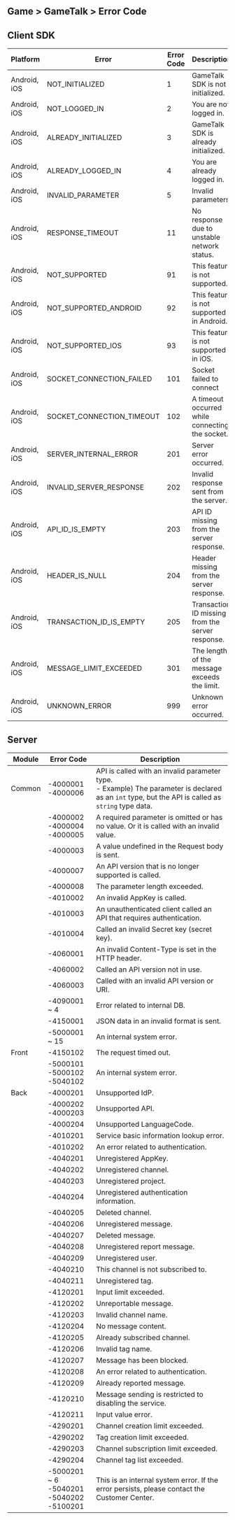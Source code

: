 ## Game > GameTalk > Error Code

## Client SDK

| Platform           | Error                                    | Error Code | Description                              |
| ------------------ | ---------------------------------------- | ---------- | ---------------------------------------- |
| Android, iOS | NOT_INITIALIZED | 1 | GameTalk SDK is not initialized. |
| Android, iOS | NOT_LOGGED_IN | 2 | You are not logged in. |
| Android, iOS | ALREADY_INITIALIZED | 3 | GameTalk SDK is already initialized.  |
| Android, iOS | ALREADY_LOGGED_IN | 4 | You are already logged in. |
| Android, iOS | INVALID_PARAMETER | 5 | Invalid parameters. |
| Android, iOS | RESPONSE_TIMEOUT | 11 | No response due to unstable network status. |
| Android, iOS | NOT_SUPPORTED | 91 | This feature is not supported. |
| Android, iOS | NOT_SUPPORTED_ANDROID | 92 | This feature is not supported in Android. |
| Android, iOS | NOT_SUPPORTED_IOS | 93 | This feature is not supported in iOS. |
| Android, iOS | SOCKET_CONNECTION_FAILED | 101 | Socket failed to connect |
| Android, iOS | SOCKET_CONNECTION_TIMEOUT | 102 | A timeout occurred while connecting the socket. |
| Android, iOS | SERVER_INTERNAL_ERROR | 201 | Server error occurred. |
| Android, iOS | INVALID_SERVER_RESPONSE | 202 | Invalid response sent from the server. |
| Android, iOS | API_ID_IS_EMPTY | 203 | API ID missing from the server response. |
| Android, iOS | HEADER_IS_NULL | 204 | Header missing from the server response. |
| Android, iOS | TRANSACTION_ID_IS_EMPTY | 205 | Transaction ID missing from the server response. |
| Android, iOS | MESSAGE_LIMIT_EXCEEDED | 301 | The length of the message exceeds the limit.  |
| Android, iOS | UNKNOWN_ERROR | 999 | Unknown error occurred. |

## Server
| Module  | Error Code            | Description                              |
| ------- | --------------------- | ---------------------------------------- |
| Common  | -4000001<br/>-4000006 | API is called with an invalid parameter type. <br/>- Example) The parameter is declared as an `int` type, but the API is called as `string` type data. |
|         | -4000002<br/>-4000004<br>-4000005 | A required parameter is omitted or has no value. Or it is called with an invalid value. |
|         | -4000003              | A value undefined in the Request body is sent. |
|         | -4000007              | An API version that is no longer supported is called. |
|         | -4000008              | The parameter length exceeded. |
|         | -4010002              | An invalid AppKey is called. |
|         | -4010003              | An unauthenticated client called an API that requires authentication. |
|         | -4010004              | Called an invalid Secret key (secret key). |
|         | -4060001              | An invalid Content-Type is set in the HTTP header. |
|         | -4060002              | Called an API version not in use. |
|         | -4060003              | Called with an invalid API version or URI. |
|         | -4090001 ~ 4          | Error related to internal DB. |
|         | -4150001              | JSON data in an invalid format is sent. |
|         | -5000001 ~ 15         | An internal system error. |
| Front   | -4150102              | The request timed out. |
|         | -5000101<br/>-5000102<br/>-5040102 | An internal system error. |
| Back    | -4000201              | Unsupported IdP. |
|         | -4000202<br/>-4000203 | Unsupported API. |
|         | -4000204              | Unsupported LanguageCode. |
|         | -4010201              | Service basic information lookup error.  |
|         | -4010202              | An error related to authentication.  |
|         | -4040201              | Unregistered AppKey. |
|         | -4040202              | Unregistered channel. |
|         | -4040203              | Unregistered project. |
|         | -4040204              | Unregistered authentication information. |
|         | -4040205              | Deleted channel. |
|         | -4040206              | Unregistered message.|
|         | -4040207              | Deleted message.|
|         | -4040208              | Unregistered report message.|
|         | -4040209              | Unregistered user.|
|         | -4040210              | This channel is not subscribed to.|
|         | -4040211              | Unregistered tag.|
|         | -4120201              | Input limit exceeded.|
|         | -4120202              | Unreportable message.|
|         | -4120203              | Invalid channel name.|
|         | -4120204              | No message content.|
|         | -4120205              | Already subscribed channel.|
|         | -4120206              | Invalid tag name.|
|         | -4120207              | Message has been blocked.|
|         | -4120208              | An error related to authentication.|
|         | -4120209              | Already reported message.|
|         | -4120210              | Message sending is restricted to disabling the service.|
|         | -4120211              | Input value error.|
|         | -4290201              | Channel creation limit exceeded. |
|         | -4290202              | Tag creation limit exceeded. |
|         | -4290203              | Channel subscription limit exceeded. |
|         | -4290204              | Channel tag list exceeded. |
|         | -5000201 ~ 6<br/>-5040201<br/>-5040202<br/>-5100201 | This is an internal system error. If the error persists, please contact the Customer Center. |
